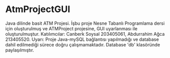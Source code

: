 # AtmProjectGUI
Java dilinde basit ATM Projesi. İşbu proje Nesne Tabanlı Programlama dersi için oluşturulmuş ve ATMProject projesine, GUI uyarlanması ile oluşturulmuştur. 
Katılımcılar: Canberk Soysal 203405061,
              Abdurrahim Ağca 213405520.
Uyarı: Proje Java-mySQL bağlantısı yapılmadığı ve database dahil edilmediği sürece doğru çalışmamaktadır. Database 'db' klasöründe paylaşılmıştır.
